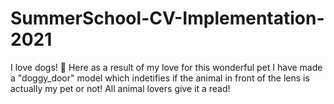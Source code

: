 # SummerSchool-CV-Implementation-2021
I love dogs! 🐶
Here as a result of my love for this wonderful pet I have made a "doggy_door" model which indetifies if the animal in front of the lens is actually my pet or not!
All animal lovers give it a read!
